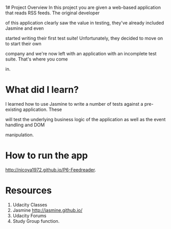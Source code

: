 1# Project Overview
In this project you are given a web-based application that reads RSS feeds. The original developer 

of this application clearly saw the value in testing, they've already included Jasmine and even 

started writing their first test suite! Unfortunately, they decided to move on to start their own 

company and we're now left with an application with an incomplete test suite. That's where you come 

in.

# What did I learn?
I learned how to use Jasmine to write a number of tests against a pre-existing application. These 

will test the underlying business logic of the application as well as the event handling and DOM 

manipulation.

# How to run the app
http://nicoya1972.github.io/P6-Feedreader.

# Resources
1. Udacity Classes 
2. Jasmine http://jasmine.github.io/ 
3. Udacity Forums 
4. Study Group function.

